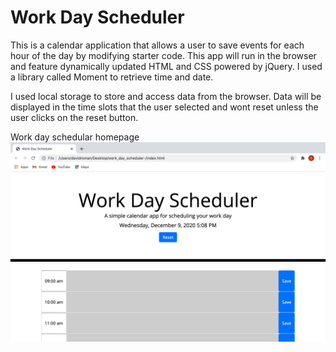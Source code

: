 # Work Day Scheduler
This is a calendar application that allows a user to save events for each hour of the day by modifying starter code. This app will run in the browser and feature dynamically updated HTML and CSS powered by jQuery. I used a library called Moment to retrieve time and date. 

I used local storage to store and access data from the browser. Data will be displayed in the time slots that the user selected and wont reset unless the user clicks on the reset button. 

Work day schedular homepage
![](page.png)